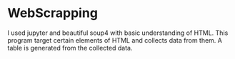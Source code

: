 # WebScrapping
I used jupyter and beautiful soup4 with basic understanding of HTML.
This program target certain elements of HTML and collects data from them.
A table is generated from the collected data.
